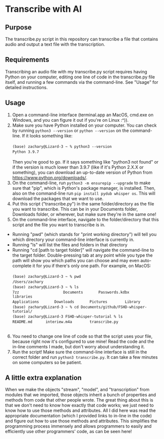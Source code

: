 # Transcribe with AI
## Purpose
The transcribe.py script in this repository can transcribe a file that contains audio and output a text file with the transcription.
## Requirements
Transcribing an audio file with my transcribe.py script requires having Python on your computer, editing one line of code in the transcribe.py file itself,
and running a few commands via the command-line. See "Usage" for detailed instructions.
## Usage
1. Open a command-line interface (terminal.app an MacOS, cmd.exe
on Windows, and you can figure it out if you're on Linux :^)).
2. Make sure you have Python installed on your computer. You can
check by running `python3 --version` or `python --version` on the
command-line. If it looks something like:<br><br>
`(base) zachary@Lizard-3 ~ % python3 --version`<br>
`Python 3.9.7`<br><br>
Then you're good to go. If it says something like "python3 not
found" or if the version is much lower than 3.9.7 (like if it's
Python 2.X.X or something), you can download an up-to-date version
of Python from https://www.python.org/downloads/.
3. On the command-line, run `python3 -m ensurepip --upgrade` to make
sure that "pip", which is Python's package manager, is installed.
Then, also on the command-line run `pip install pydub whisper os`. This will download the
packages that we want to use.
4. Put this script ("transcribe.py") in the same folder/directory
as the file you want to transcribe. This can be in your Documents
folder, Downloads folder, or wherever, but make sure they're in the
same one!
5. On the command-line interface, navigate to the folder/directory
that this script and the file you want to transcribe is in.
* Running "pwd" (which stands for "print working directory") will
  tell you which directory your command-line interface is
  currently in.
* Running "ls" will list the files and folders in that directory
* Running "cd [path to target folder]" will navigate the
  command-line to the target folder. Double-pressing tab at any
  point while you type the path will show you which paths you can choose 
  and may even auto-complete it for you if there's only one path.
For example, on MacOS:<br><br>
	`(base) zachary@Lizard-3 ~ % pwd`<br>
	`/Users/zachary`<br>
	`(base) zachary@Lizard-3 ~ % ls`<br>
	`7zz	                Documents		Passwords.kdbx  	libraries`<br>
	`Applications		Downloads		Pictures		Library`<br>
	`(base) zachary@Lizard-3 ~ % cd Documents/github/FSHD-whisper-tutorial/`<br>
	`(base) zachary@Lizard-3 FSHD-whisper-tutorial % ls`<br>
	`README.md		interiew.m4a		transcribe.py`<br><br>
6. You need to change one line of code so that the script uses your
file, because right now it's configured to use mine! Read the code
and the in-line comments I made, but don't worry about
understanding it.
9. Run the script! Make sure the command-line interface is still
in the correct folder and run `python3 transcribe.py`. It can take
a few minutes on some computers so be patient.

## A little extra explanation
When we make the objects "stream", "model", and "transcription" from
modules that we imported, those objects inherit a bunch of properties
and methods from code that other people wrote. The great thing about this
is that we don't need to know how exactly that code works; we just need to know
how to use those methods and attributes. All I did here was
read the appropriate documentation (which I provided links to in-line in the code)
and figure out how to use those methods and attributes.
This simplifies the programming process immensely and
allows programmers to easily and efficiently use other programmers'
code, as can be seen here!
